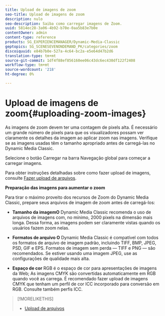 ```yaml
---
title: Upload de imagens de zoom
seo-title: Upload de imagens de zoom
description: nulo
seo-description: Saiba como carregar imagens de Zoom.
uuid: 5814ec28-3a06-4b92-b70e-0aa5b83e7b0e
contentOwner: admin
content-type: reference
products: SG_EXPERIENCEMANAGER/Dynamic-Media-Classic
geptopics: SG_SCENESEVENONDEMAND_PK/categories/zoom
discoiquuid: e84b7b0e-527a-4c64-bc2a-e5e64d47b2d6
translation-type: tm+mt
source-git-commit: 1df4f88ef856160ee06c43dc6ec430df122f2408
workflow-type: tm+mt
source-wordcount: '218'
ht-degree: 0%

---
```



# Upload de imagens de zoom{#uploading-zoom-images}

As imagens de zoom devem ter uma contagem de pixels alta. É necessário um grande número de pixels para que os visualizadores possam ver claramente os detalhes da imagem ao aplicar zoom nas imagens. Verifique se as imagens usadas têm o tamanho apropriado antes de carregá-las no Dynamic Media Classic.

Selecione o botão Carregar na barra Navegação global para começar a carregar imagens.

Para obter instruções detalhadas sobre como fazer upload de imagens, consulte [Fazer upload de arquivos](uploading-files.md#uploading_files).

**Preparação das imagens para aumentar o zoom**

Para tirar o máximo proveito dos recursos de Zoom do Dynamic Media Classic, prepare seus arquivos de imagem de zoom antes de carregá-los:

* **Tamanho da imagemO** Dynamic Media Classic recomenda o uso de arquivos de imagens com, no mínimo, 2000 pixels na dimensão mais longa. Dessa forma, as imagens podem ser claramente vistas quando os usuários fazem zoom nelas.

* **Formatos de arquivo O** Dynamic Media Classic é compatível com todos os formatos de arquivo de imagem padrão, incluindo TIFF, BMP, JPEG, PSD, GIF e EPS. Formatos de imagem sem perda — TIFF e PNG — são recomendados. Se estiver usando uma imagem JPEG, use as configurações de qualidade mais alta.

* **Espaço de cor** RGB é o espaço de cor para apresentações de imagens da Web; As imagens CMYK são convertidas automaticamente em RGB quando você as carrega. É recomendado fazer upload de imagens CMYK que tenham um perfil de cor ICC incorporado para conversão em RGB. Consulte também perfis ICC.

>[!MORELIKETHIS]
>
>* [Upload de arquivos](uploading-files.md#uploading_files)

